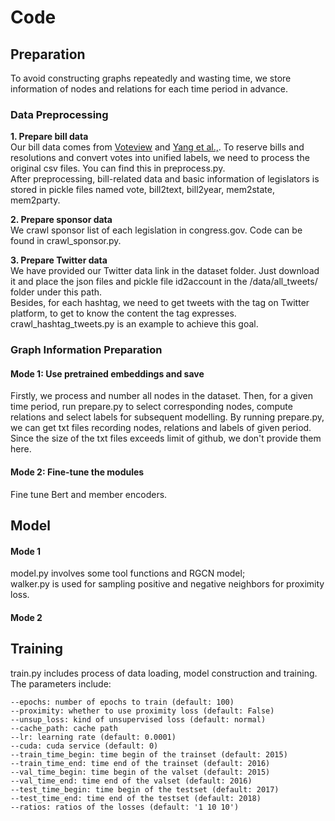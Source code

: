# Code 

## Preparation
To avoid constructing graphs repeatedly and wasting time, we store information of nodes and relations for each time period in advance. 
### Data Preprocessing
**1. Prepare bill data**  
Our bill data comes from [Voteview](https://voteview.com/data) and [Yang et al.,](http://www.sdspeople.fudan.edu.cn/zywei/data/fudan-USRollCall.zip). To reserve bills and resolutions and convert votes into unified labels, we need to process the original csv files. You can find this in preprocess.py.  
After preprocessing, bill-related data and basic information of legislators is stored in pickle files named vote, bill2text, bill2year, mem2state, mem2party.

**2. Prepare sponsor data**  
We crawl sponsor list of each legislation in congress.gov. Code can be found in crawl_sponsor.py.  

**3. Prepare Twitter data**  
We have provided our Twitter data link in the dataset folder. Just download it and place the json files and pickle file id2account in the /data/all_tweets/ folder under this path.  
Besides, for each hashtag, we need to get tweets with the tag on Twitter platform, to get to know the content the tag expresses. crawl_hashtag_tweets.py is an example to achieve this goal.

### Graph Information Preparation  
#### Mode 1: Use pretrained embeddings and save
Firstly, we process and number all nodes in the dataset. Then, for a given time period, run prepare.py to select corresponding nodes, compute relations and select labels for subsequent modelling. By running prepare.py, we can get txt files recording nodes, relations and labels of given period. Since the size of the txt files exceeds limit of github, we don't provide them here.  

#### Mode 2: Fine-tune the modules 
Fine tune Bert and member encoders.

## Model
#### Mode 1
model.py involves some tool functions and RGCN model;   
walker.py is used for sampling positive and negative neighbors for proximity loss.

#### Mode 2


## Training
train.py includes process of data loading, model construction and training. The parameters include:  
```
--epochs: number of epochs to train (default: 100)  
--proximity: whether to use proximity loss (default: False)
--unsup_loss: kind of unsupervised loss (default: normal)  
--cache_path: cache path  
--lr: learning rate (default: 0.0001)
--cuda: cuda service (default: 0)
--train_time_begin: time begin of the trainset (default: 2015)
--train_time_end: time end of the trainset (default: 2016)
--val_time_begin: time begin of the valset (default: 2015)
--val_time_end: time end of the valset (default: 2016)
--test_time_begin: time begin of the testset (default: 2017)
--test_time_end: time end of the testset (default: 2018)
--ratios: ratios of the losses (default: '1 10 10')
```

